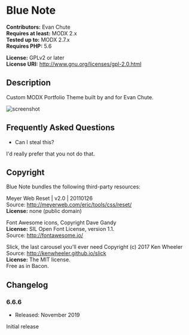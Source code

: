 # Blue Note

**Contributors:** Evan Chute  
**Requires at least:** MODX 2.x  
**Tested up to:** MODX 2.7.x  
**Requires PHP:** 5.6

**License:** GPLv2 or later  
**License URI:** http://www.gnu.org/licenses/gpl-2.0.html

## Description

Custom MODX Portfolio Theme built by and for Evan Chute.

![screenshot](http://www.evanchute.design/assets/images/social.jpg)

## Frequently Asked Questions

* Can I steal this?

I'd really prefer that you not do that.

## Copyright

Blue Note bundles the following third-party resources:

Meyer Web Reset | v2.0 | 20110126  
Source: http://meyerweb.com/eric/tools/css/reset/  
**License:** none (public domain)

Font Awesome icons, Copyright Dave Gandy  
**License:** SIL Open Font License, version 1.1.  
Source: http://fontawesome.io/

Slick, the last carousel you'll ever need Copyright (c) 2017 Ken Wheeler  
Source: http://kenwheeler.github.io/slick  
**License:** The MIT license.  
Free as in Bacon.

## Changelog

### 6.6.6
* Released: November 2019

Initial release
